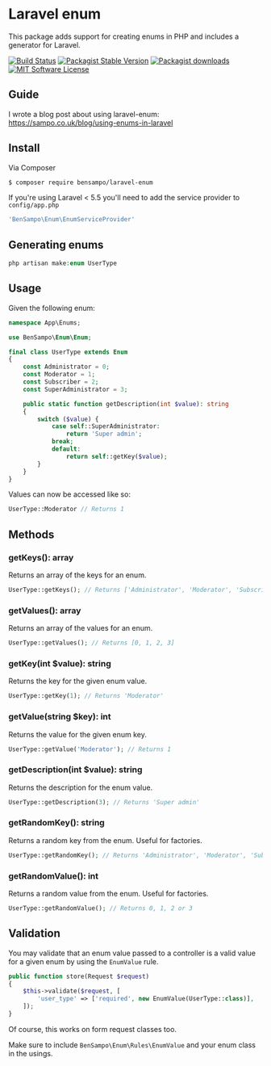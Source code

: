# Laravel enum

This package adds support for creating enums in PHP and includes a generator for Laravel.

[![Build Status](https://travis-ci.org/BenSampo/laravel-enum.svg?branch=master)](https://travis-ci.org/BenSampo/laravel-enum)
[![Packagist Stable Version](https://img.shields.io/packagist/v/bensampo/laravel-enum.svg?style=flat-square&label=stable)](https://packagist.org/packages/bensampo/laravel-enum)
[![Packagist downloads](https://img.shields.io/packagist/dt/bensampo/laravel-enum.svg?style=flat-square)](https://packagist.org/packages/bensampo/laravel-enum)
[![MIT Software License](https://img.shields.io/badge/license-MIT-blue.svg?style=flat-square)](LICENSE.md)

## Guide
I wrote a blog post about using laravel-enum:
https://sampo.co.uk/blog/using-enums-in-laravel

## Install

Via Composer

``` bash
$ composer require bensampo/laravel-enum
```

If you're using Laravel < 5.5 you'll need to add the service provider to `config/app.php`
``` php
'BenSampo\Enum\EnumServiceProvider'
```

## Generating enums

```php
php artisan make:enum UserType
```

## Usage

Given the following enum:
``` php
namespace App\Enums;

use BenSampo\Enum\Enum;

final class UserType extends Enum
{
    const Administrator = 0;
    const Moderator = 1;
    const Subscriber = 2;
    const SuperAdministrator = 3;

    public static function getDescription(int $value): string
    {
        switch ($value) {
            case self::SuperAdministrator:
                return 'Super admin';
            break;
            default:
                return self::getKey($value);
        }
    }
}
```

Values can now be accessed like so:
``` php
UserType::Moderator // Returns 1
```

## Methods

### getKeys(): array

Returns an array of the keys for an enum.

``` php
UserType::getKeys(); // Returns ['Administrator', 'Moderator', 'Subscriber', 'SuperAdministrator']
```

### getValues(): array

Returns an array of the values for an enum.

``` php
UserType::getValues(); // Returns [0, 1, 2, 3]
```

### getKey(int $value): string

Returns the key for the given enum value.

``` php
UserType::getKey(1); // Returns 'Moderator'
```

### getValue(string $key): int

Returns the value for the given enum key.

``` php
UserType::getValue('Moderator'); // Returns 1
```

### getDescription(int $value): string

Returns the description for the enum value.

``` php
UserType::getDescription(3); // Returns 'Super admin'
```

### getRandomKey(): string

Returns a random key from the enum. Useful for factories.

``` php
UserType::getRandomKey(); // Returns 'Administrator', 'Moderator', 'Subscriber' or 'SuperAdministrator'
```

### getRandomValue(): int

Returns a random value from the enum. Useful for factories.

``` php
UserType::getRandomValue(); // Returns 0, 1, 2 or 3
```

## Validation

You may validate that an enum value passed to a controller is a valid value for a given enum by using the `EnumValue` rule.

``` php
public function store(Request $request)
{
    $this->validate($request, [
        'user_type' => ['required', new EnumValue(UserType::class)],
    ]);
}
```

Of course, this works on form request classes too.

Make sure to include `BenSampo\Enum\Rules\EnumValue` and your enum class in the usings.
